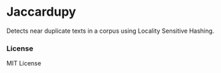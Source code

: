 # Jaccardupy
Detects near duplicate texts in a corpus using Locality Sensitive Hashing.

### License
MIT License
